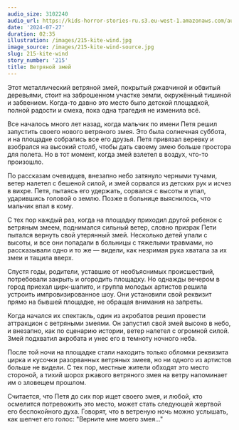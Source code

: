 ```yaml
---
audio_size: 3102240
audio_url: https://kids-horror-stories-ru.s3.eu-west-1.amazonaws.com/audio/215-kite-wind.mp3
date: '2024-07-27'
duration: 02:35
illustration: /images/215-kite-wind.jpg
image_source: /images/215-kite-wind-source.jpg
slug: 215-kite-wind
story_number: '215'
title: Ветряной змей
---
```


Этот металлический ветряной змей, покрытый ржавчиной и обвитый деревьями, стоит на заброшенном участке земли, окружённый тишиной и забвением. Когда-то давно это место было детской площадкой, полной радости и смеха, пока одна трагедия не изменила всё.

Все началось много лет назад, когда мальчик по имени Петя решил запустить своего нового ветряного змея. Это была солнечная суббота, и на площадке собрались все его друзья. Петя привязал веревку и взобрался на высокий столб, чтобы дать своему змею больше простора для полета. Но в тот момент, когда змей взлетел в воздух, что-то произошло.

По рассказам очевидцев, внезапно небо затянуло черными тучами, ветер налетел с бешеной силой, и змей сорвался из детских рук и исчез в вихре. Петя, пытаясь его удержать, сорвался с высоты и упал, ударившись головой о землю. Позже в больнице выяснилось, что мальчик впал в кому.

С тех пор каждый раз, когда на площадку приходил другой ребенок с ветряным змеем, поднимался сильный ветер, словно призрак Пети пытался вернуть свой утерянный змей. Несколько детей упали с высоты, и все они попадали в больницы с тяжелыми травмами, но рассказывали одно и то же — видели, как незримая рука хватала за их змеи и тащила вверх.

Спустя годы, родители, уставшие от необъяснимых происшествий, потребовали закрыть и огородить площадку. Но однажды вечером в город приехал цирк-шапито, и группа молодых артистов решила устроить импровизированное шоу. Они установили свой реквизит прямо на бывшей площадке, не обращая внимания на запреты.

Когда начался их спектакль, один из акробатов решил провести аттракцион с ветряными змеями. Он запустил свой змей высоко в небо, и внезапно, как по сценарию истории, ветер налетел с огромной силой. Змей подхватил акробата и унес его в темноту ночного неба.

После той ночи на площадке стали находить только обломки реквизита цирка и кусочки разорванных ветряных змеев, но ни одного из артистов больше не видели. С тех пор, местные жители обходят это место стороной, а тихий шорох ржавого ветряного змея на ветру напоминает им о зловещем прошлом.

Считается, что Петя до сих пор ищет своего змея, и любой, кто осмелится потревожить это место, может стать следующей жертвой его беспокойного духа. Говорят, что в ветреную ночь можно услышать, как шепчет его голос: "Верните мне моего змея..."